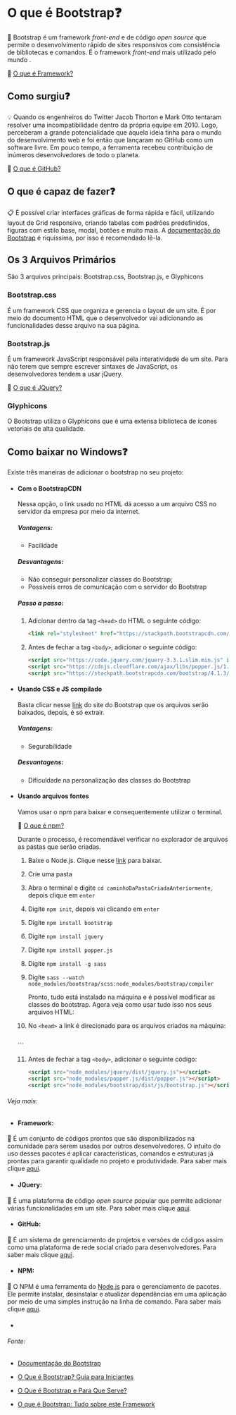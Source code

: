 # O que é Bootstrap❓

:crystal_ball:  Bootstrap é um framework _front-end_ e de código _open source_ que permite o desenvolvimento rápido de sites responsivos com consistência de bibliotecas e comandos. É o framework _front-end_ mais utilizado pelo mundo .

:mag_right: [O que é Framework?](#framework)



## Como surgiu❓

:bulb:  Quando os engenheiros do Twitter Jacob Thorton e Mark Otto tentaram resolver uma incompatibilidade dentro da própria equipe em 2010. Logo, perceberam a grande potencialidade que aquela ideia tinha para o mundo do desenvolvimento web e foi então que lançaram no GitHub como um software livre. Em pouco tempo, a ferramenta recebeu contribuição de inúmeros desenvolvedores de todo o planeta.

:mag_right: [O que é GitHub?](#GitHub)

## O que é capaz de fazer❓

:clipboard:  É possível criar interfaces gráficas de forma rápida e fácil, utilizando layout de Grid responsivo, criando tabelas com padrões predefinidos, figuras com estilo base, modal, botões e muito mais. A [documentação do Bootstrap](https://getbootstrap.com.br/docs/4.1/getting-started/introduction/) é riquíssima, por isso é recomendado lê-la. 



## Os 3 Arquivos Primários

São 3 arquivos principais: Bootstrap.css, Bootstrap.js, e Glyphicons

### Bootstrap.css

É um framework CSS que organiza e gerencia o layout de um site. É por meio do documento HTML que o desenvolvedor vai adicionando as funcionalidades desse arquivo na sua página.

### Bootstrap.js

É um framework JavaScript responsável pela interatividade de um site. Para não terem que sempre escrever sintaxes de JavaScript, os desenvolvedores tendem a usar jQuery.  

:mag_right: [O que é JQuery?](#JQuery)

### Glyphicons

O Bootstrap utiliza o Glyphicons que é uma extensa biblioteca de ícones vetoriais de alta qualidade.



## Como baixar no Windows❓

Existe três maneiras de adicionar o bootstrap no seu projeto:

- #### Com o BootstrapCDN

  Nessa opção, o link usado no HTML dá acesso a um arquivo CSS no servidor da empresa por meio da internet. 

  ##### Vantagens:

  - Facilidade

  ##### Desvantagens:

  - Não conseguir personalizar classes do Bootstrap;
  - Possíveis erros de comunicação com o servidor do Bootstrap

  ##### Passo a passo:

  1. Adicionar dentro da tag `<head>` do HTML o seguinte código:

     ```html
     <link rel="stylesheet" href="https://stackpath.bootstrapcdn.com/bootstrap/4.1.3/css/bootstrap.min.css" integrity="sha384-MCw98/SFnGE8fJT3GXwEOngsV7Zt27NXFoaoApmYm81iuXoPkFOJwJ8ERdknLPMO" crossorigin="anonymous">
     ```

  2. Antes de fechar a tag `<body>`, adicionar o seguinte código:

     ```html
     <script src="https://code.jquery.com/jquery-3.3.1.slim.min.js" integrity="sha384-q8i/X+965DzO0rT7abK41JStQIAqVgRVzpbzo5smXKp4YfRvH+8abtTE1Pi6jizo" crossorigin="anonymous"></script>
     <script src="https://cdnjs.cloudflare.com/ajax/libs/popper.js/1.14.3/umd/popper.min.js" integrity="sha384-ZMP7rVo3mIykV+2+9J3UJ46jBk0WLaUAdn689aCwoqbBJiSnjAK/l8WvCWPIPm49" crossorigin="anonymous"></script>
     <script src="https://stackpath.bootstrapcdn.com/bootstrap/4.1.3/js/bootstrap.min.js" integrity="sha384-ChfqqxuZUCnJSK3+MXmPNIyE6ZbWh2IMqE241rYiqJxyMiZ6OW/JmZQ5stwEULTy" crossorigin="anonymous"></script>
     ```

     

- #### Usando CSS e JS compilado

  Basta clicar nesse [link](https://github.com/twbs/bootstrap/releases/download/v4.1.3/bootstrap-4.1.3-dist.zip) do site do Bootstrap que os arquivos serão baixados, depois, é só extrair.

  ##### Vantagens:

  - Segurabilidade

  ##### Desvantagens:

  - Dificuldade na personalização das classes do Bootstrap

    

- #### Usando arquivos fontes

  Vamos usar o npm para baixar e consequentemente utilizar o terminal. 

  :mag_right: [O que é npm?](#npm)

  Durante o processo, é recomendável verificar no explorador de arquivos as pastas que serão criadas.

  1. Baixe o Node.js. Clique nesse [link](https://nodejs.org/en/) para baixar.

  2. Crie uma pasta

  3. Abra o terminal e digite `cd caminhoDaPastaCriadaAnteriormente`, depois clique em `enter`

  4. Digite `npm init`, depois vai clicando em `enter`

  5. Digite `npm install bootstrap`

  6. Digite `npm install jquery`

  7. Digite `npm install popper.js`

  8. Digite `npm install -g sass`

  9. Digite `sass --watch node_modules/bootstrap/scss:node_modules/bootstrap/compiler`

     Pronto, tudo está instalado na máquina e é possível modificar as classes do bootstrap. Agora veja como usar tudo isso nos seus arquivos HTML: 
  
  10. No `<head>`  a link é direcionado para os arquivos criados na máquina: 

      ```html
    <link rel="stylesheet" href="node_modules/bootstrap/compiler/bootstrap.css">
      ```
  
  11. Antes de fechar a tag `<body>`, adicionar o seguinte código:
  
      ```html
      <script src="node_modules/jquery/dist/jquery.js"></script>
      <script src="node_modules/popper.js/dist/popper.js"></script>
      <script src="node_modules/bootstrap/dist/js/bootstrap.js"></script>
      ```



###### Veja mais:

- #### Framework:
  

:mag_right:  É um conjunto de códigos prontos que são disponibilizados na comunidade para serem usados por outros desenvolvedores. O intuito do uso desses pacotes é aplicar características, comandos e estruturas já prontas para garantir qualidade no projeto e produtividade. Para saber mais clique [aqui](https://rockcontent.com/br/blog/framework/).

- #### JQuery:

:mag_right:  É uma plataforma de código _open source_ popular que permite adicionar várias funcionalidades em um site.  Para saber mais clique [aqui](https://www.hostinger.com.br/tutoriais/o-que-e-jquery).

- #### GitHub:

:mag_right:  É um sistema de gerenciamento de projetos e versões de códigos assim como uma plataforma de rede social criado para desenvolvedores. Para saber mais clique [aqui](https://www.hostinger.com.br/tutoriais/o-que-github).

- #### NPM:

:mag_right:  O NPM é uma ferramenta do [Node.js](https://rockcontent.com/blog/node-js/) para o gerenciamento de pacotes. Ele permite instalar, desinstalar e atualizar dependências em uma aplicação por meio de uma simples instrução na linha de comando. Para saber mais clique [aqui](https://rockcontent.com/br/blog/npm/).

- #### 

###### Fonte:

- [Documentação do Bootstrap](https://getbootstrap.com.br/docs/4.1/getting-started/introduction/)

- [O Que é Bootstrap? Guia para Iniciantes]( https://www.hostinger.com.br/tutoriais/o-que-e-bootstrap)  

- [O Que é Bootstrap e Para Que Serve?](https://www.ciawebsites.com.br/sites/o-que-e-bootstrap/)

- [O que é Bootstrap: Tudo sobre este Framework](https://www.homehost.com.br/blog/tutoriais/o-que-e-bootstrap/)